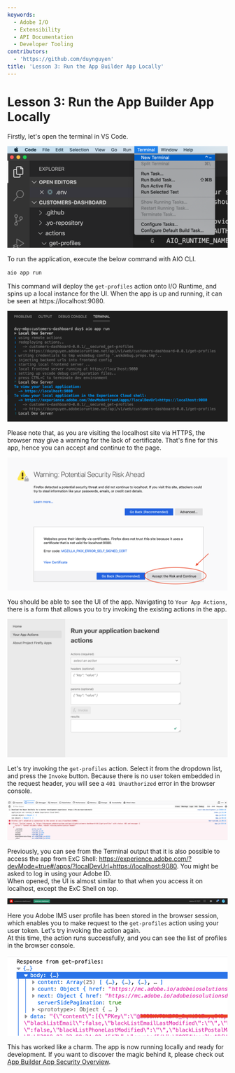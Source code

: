 ```yaml
---
keywords:
  - Adobe I/O
  - Extensibility
  - API Documentation
  - Developer Tooling
contributors:
  - 'https://github.com/duynguyen'
title: 'Lesson 3: Run the App Builder App Locally'
---
```


# Lesson 3: Run the App Builder App Locally

Firstly, let's open the terminal in VS Code.

![new-terminal](assets/new-terminal.png)

To run the application, execute the below command with AIO CLI.

```bash
aio app run
```

This command will deploy the `get-profiles` action onto I/O Runtime, and spins up a local instance for the UI. When the app is up and running, it can be seen at https://localhost:9080.

![app-run](assets/app-run.png)

Please note that, as you are visiting the localhost site via HTTPS, the browser may give a warning for the lack of certificate. That's fine for this app, hence you can accept and continue to the page.

![accept-cert](assets/accept-cert.png)

You should be able to see the UI of the app. Navigating to `Your App Actions`, there is a form that allows you to try invoking the existing actions in the app.

![localhost-ui](assets/localhost-ui.png)

Let's try invoking the `get-profiles` action. Select it from the dropdown list, and press the `Invoke` button. Because there is no user token embedded in the request header, you will see a `401 Unauthorized` error in the browser console.

![error-401](assets/error-401.png)

Previously, you can see from the Terminal output that it is also possible to access the app from ExC Shell: https://experience.adobe.com/?devMode=true#/apps/?localDevUrl=https://localhost:9080. You might be asked to log in using your Adobe ID.  
When opened, the UI is almost similar to that when you access it on localhost, except the ExC Shell on top.

![exc](assets/exc.png)

Here you Adobe IMS user profile has been stored in the browser session, which enables you to make request to the `get-profiles` action using your user token. Let's try invoking the action again.  
At this time, the action runs successfully, and you can see the list of profiles in the browser console.

![profiles-success](assets/profiles-success.png)

This has worked like a charm. The app is now running locally and ready for development. If you want to discover the magic behind it, please check out [App Builder App Security Overview](../../guides/security/index.md).

